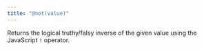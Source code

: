 ```yaml
---
title: "@not(value)"
---
```


Returns the logical truthy/falsy inverse of the given value using the JavaScript `!` operator.
